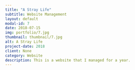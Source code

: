 ```yaml
---
title: "A Stray Life"
subtitle: Website Management
layout: default
modal-id: 7
date: 2018-07-15
img: portfolio/7.jpg
thumbnail: thumbnail/7.jpg
alt: A Stray Life
project-date: 2018
client: None
category: Website
description: This is a website that I managed for a year.
---
```

